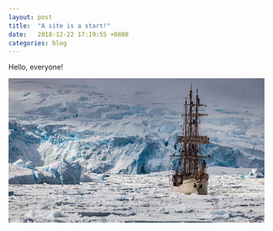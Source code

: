 ```yaml
---
layout: post
title:  "A site is a start!"
date:   2018-12-22 17:19:55 +0800
categories: blog
---
```


Hello, everyone!

![My helpful screenshot](/assets/a.jpg)